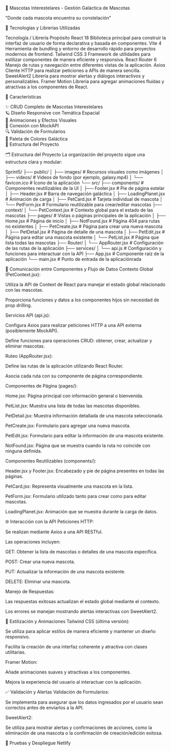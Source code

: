 🚀 Mascotas Interestelares - Gestión Galáctica de Mascotas

"Donde cada mascota encuentra su constelación"


🧰 Tecnologías y Librerías Utilizadas

Tecnología / Librería	Propósito
React 18	Biblioteca principal para construir la interfaz de usuario de forma declarativa y basada en componentes.
Vite 4	Herramienta de bundling y entorno de desarrollo rápido para proyectos modernos de frontend.
Tailwind CSS 3	Framework de utilidades para estilizar componentes de manera eficiente y responsiva.
React Router 6	Manejo de rutas y navegación entre diferentes vistas de la aplicación.
Axios	Cliente HTTP para realizar peticiones a APIs de manera sencilla.
SweetAlert2	Librería para mostrar alertas y diálogos interactivos y personalizables.
Framer Motion	Librería para agregar animaciones fluidas y atractivas a los componentes de React.




🌟 Características

✨ CRUD Completo de Mascotas Interestelares  
🪐 Diseño Responsive con Temática Espacial  
🚀 Animaciones y Efectos Visuales  
📡 Conexión con MockAPI  
🔍 Validación de Formularios  
🎨 Paleta de Colores Galáctica  
📂 Estructura del Proyecto


🗂️ Estructura del Proyecto
La organización del proyecto sigue una estructura clara y modular:


Sprint5/
├── public/
│   ├── images/           # Recursos visuales como imágenes
│   ├── videos/           # Videos de fondo (por ejemplo, galaxy.mp4)
│   └── favicon.ico       # Ícono de la aplicación
└── src/
    ├── components/       # Componentes reutilizables de la UI
    │   ├── Footer.jsx        # Pie de página estelar
    │   ├── Header.jsx        # Barra de navegación galáctica
    │   ├── LoadingPlanet.jsx # Animación de carga
    │   ├── PetCard.jsx       # Tarjeta individual de mascota
    │   └── PetForm.jsx       # Formulario reutilizable para crear/editar mascotas
    ├── context/
    │   └── PetContext.jsx    # Contexto global para el estado de las mascotas
    ├── pages/            # Vistas o páginas principales de la aplicación
    │   ├── Home.jsx          # Página de inicio
    │   ├── NotFound.jsx      # Página 404 para rutas no existentes
    │   ├── PetCreate.jsx     # Página para crear una nueva mascota
    │   ├── PetDetail.jsx     # Página de detalle de una mascota
    │   ├── PetEdit.jsx       # Página para editar una mascota existente
    │   └── PetList.jsx       # Página que lista todas las mascotas
    ├── Router/
    │   └── AppRouter.jsx     # Configuración de las rutas de la aplicación
    ├── services/
    │   └── api.js            # Configuración y funciones para interactuar con la API
    ├── App.jsx           # Componente raíz de la aplicación
    └── main.jsx          # Punto de entrada de la aplicaciónrada


🔄 Comunicación entre Componentes y Flujo de Datos
Contexto Global (PetContext.jsx):

Utiliza la API de Context de React para manejar el estado global relacionado con las mascotas.

Proporciona funciones y datos a los componentes hijos sin necesidad de prop drilling.

Servicios API (api.js):

Configura Axios para realizar peticiones HTTP a una API externa (posiblemente MockAPI).

Define funciones para operaciones CRUD: obtener, crear, actualizar y eliminar mascotas.

Ruteo (AppRouter.jsx):

Define las rutas de la aplicación utilizando React Router.

Asocia cada ruta con su componente de página correspondiente.

Componentes de Página (pages/):

Home.jsx: Página principal con información general o bienvenida.

PetList.jsx: Muestra una lista de todas las mascotas disponibles.

PetDetail.jsx: Muestra información detallada de una mascota seleccionada.

PetCreate.jsx: Formulario para agregar una nueva mascota.

PetEdit.jsx: Formulario para editar la información de una mascota existente.

NotFound.jsx: Página que se muestra cuando la ruta no coincide con ninguna definida.

Componentes Reutilizables (components/):

Header.jsx y Footer.jsx: Encabezado y pie de página presentes en todas las páginas.

PetCard.jsx: Representa visualmente una mascota en la lista.

PetForm.jsx: Formulario utilizado tanto para crear como para editar mascotas.

LoadingPlanet.jsx: Animación que se muestra durante la carga de datos.

🌐 Interacción con la API
Peticiones HTTP:

Se realizan mediante Axios a una API RESTful.

Las operaciones incluyen:

GET: Obtener la lista de mascotas o detalles de una mascota específica.

POST: Crear una nueva mascota.

PUT: Actualizar la información de una mascota existente.

DELETE: Eliminar una mascota.

Manejo de Respuestas:

Las respuestas exitosas actualizan el estado global mediante el contexto.

Los errores se manejan mostrando alertas interactivas con SweetAlert2.

🎨 Estilización y Animaciones
Tailwind CSS (última versión):

Se utiliza para aplicar estilos de manera eficiente y mantener un diseño responsivo.

Facilita la creación de una interfaz coherente y atractiva con clases utilitarias.

Framer Motion:

Añade animaciones suaves y atractivas a los componentes.

Mejora la experiencia del usuario al interactuar con la aplicación.

✅ Validación y Alertas
Validación de Formularios:

Se implementa para asegurar que los datos ingresados por el usuario sean correctos antes de enviarlos a la API.

SweetAlert2:

Se utiliza para mostrar alertas y confirmaciones de acciones, como la eliminación de una mascota o la confirmación de creación/edición exitosa.

🧪 Pruebas y Despliegue 
Netlify
